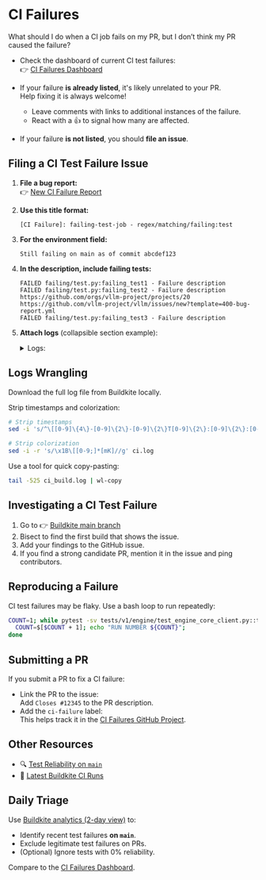# CI Failures

What should I do when a CI job fails on my PR, but I don’t think my PR caused
the failure?

- Check the dashboard of current CI test failures:  
  👉 [CI Failures Dashboard](https://github.com/orgs/vllm-project/projects/20)

- If your failure **is already listed**, it's likely unrelated to your PR.  
  Help fixing it is always welcome!  
  - Leave comments with links to additional instances of the failure.  
  - React with a 👍 to signal how many are affected.

- If your failure **is not listed**, you should **file an issue**.

## Filing a CI Test Failure Issue

1. **File a bug report:**  
   👉 [New CI Failure Report](https://github.com/vllm-project/vllm/issues/new?template=450-ci-failure.yml)


3. **Use this title format:**

   ```
   [CI Failure]: failing-test-job - regex/matching/failing:test
   ```

4. **For the environment field:**

   ```
   Still failing on main as of commit abcdef123
   ```

5. **In the description, include failing tests:**

   ```text
   FAILED failing/test.py:failing_test1 - Failure description  
   FAILED failing/test.py:failing_test2 - Failure description  
   https://github.com/orgs/vllm-project/projects/20  
   https://github.com/vllm-project/vllm/issues/new?template=400-bug-report.yml  
   FAILED failing/test.py:failing_test3 - Failure description  
   ```

6. **Attach logs** (collapsible section example):

   <details>
   <summary>Logs:</summary>

   ```text
   ERROR 05-20 03:26:38 [dump_input.py:68] Dumping input data  
   --- Logging error ---  
   Traceback (most recent call last):  
     File "/usr/local/lib/python3.12/dist-packages/vllm/v1/engine/core.py", line 203, in execute_model  
       return self.model_executor.execute_model(scheduler_output)  
   ...
   FAILED failing/test.py:failing_test1 - Failure description  
   FAILED failing/test.py:failing_test2 - Failure description  
   FAILED failing/test.py:failing_test3 - Failure description  
   ```
  
</details>

## Logs Wrangling

Download the full log file from Buildkite locally.

Strip timestamps and colorization:

```bash
# Strip timestamps
sed -i 's/^\[[0-9]\{4\}-[0-9]\{2\}-[0-9]\{2\}T[0-9]\{2\}:[0-9]\{2\}:[0-9]\{2\}Z\] //' ci.log

# Strip colorization
sed -i -r 's/\x1B\[[0-9;]*[mK]//g' ci.log
```

Use a tool for quick copy-pasting:

```bash
tail -525 ci_build.log | wl-copy
```

## Investigating a CI Test Failure

1. Go to 👉 [Buildkite main branch](https://buildkite.com/vllm/ci/builds?branch=main)  
2. Bisect to find the first build that shows the issue.  
3. Add your findings to the GitHub issue.  
4. If you find a strong candidate PR, mention it in the issue and ping contributors.

## Reproducing a Failure

CI test failures may be flaky. Use a bash loop to run repeatedly:

```bash
COUNT=1; while pytest -sv tests/v1/engine/test_engine_core_client.py::test_kv_cache_events[True-tcp]; do  
  COUNT=$[$COUNT + 1]; echo "RUN NUMBER ${COUNT}";  
done
```

## Submitting a PR

If you submit a PR to fix a CI failure:

- Link the PR to the issue:  
  Add `Closes #12345` to the PR description.
- Add the `ci-failure` label:  
  This helps track it in the [CI Failures GitHub Project](https://github.com/orgs/vllm-project/projects/20).

## Other Resources

- 🔍 [Test Reliability on `main`](https://buildkite.com/organizations/vllm/analytics/suites/ci-1/tests?branch=main&order=ASC&sort_by=reliability)
- 🧪 [Latest Buildkite CI Runs](https://buildkite.com/vllm/ci/builds?branch=main)

## Daily Triage

Use [Buildkite analytics (2-day view)](https://buildkite.com/organizations/vllm/analytics/suites/ci-1/tests?branch=main&period=2days) to:

- Identify recent test failures **on `main`**.
- Exclude legitimate test failures on PRs.
- (Optional) Ignore tests with 0% reliability.

Compare to the [CI Failures Dashboard](https://github.com/orgs/vllm-project/projects/20).
